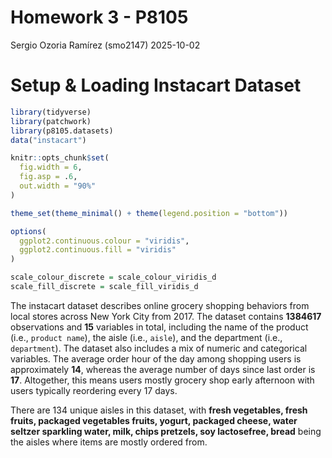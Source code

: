 Homework 3 - P8105
================
Sergio Ozoria Ramírez (smo2147)
2025-10-02

# Setup & Loading Instacart Dataset

``` r
library(tidyverse)
library(patchwork)
library(p8105.datasets)
data("instacart")

knitr::opts_chunk$set(
  fig.width = 6,
  fig.asp = .6,
  out.width = "90%"
)

theme_set(theme_minimal() + theme(legend.position = "bottom"))

options(
  ggplot2.continuous.colour = "viridis",
  ggplot2.continuous.fill = "viridis"
)

scale_colour_discrete = scale_colour_viridis_d
scale_fill_discrete = scale_fill_viridis_d
```

The instacart dataset describes online grocery shopping behaviors from
local stores across New York City from 2017. The dataset contains
**1384617** observations and **15** variables in total, including the
name of the product (i.e., `product name`), the aisle (i.e., `aisle`),
and the department (i.e., `department`). The dataset also includes a mix
of numeric and categorical variables. The average order hour of the day
among shopping users is approximately **14**, whereas the average number
of days since last order is **17**. Altogether, this means users mostly
grocery shop early afternoon with users typically reordering every 17
days.

There are 134 unique aisles in this dataset, with **fresh vegetables,
fresh fruits, packaged vegetables fruits, yogurt, packaged cheese, water
seltzer sparkling water, milk, chips pretzels, soy lactosefree, bread**
being the aisles where items are mostly ordered from.
